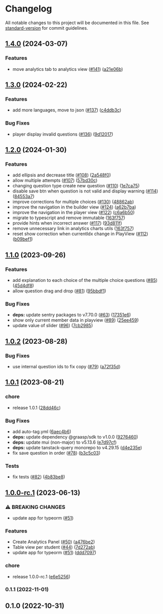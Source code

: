 # Changelog

All notable changes to this project will be documented in this file. See [standard-version](https://github.com/conventional-changelog/standard-version) for commit guidelines.

## [1.4.0](https://github.com/graasp/graasp-app-quiz/compare/v1.3.0...v1.4.0) (2024-03-07)


### Features

* move analytics tab to analytics view ([#141](https://github.com/graasp/graasp-app-quiz/issues/141)) ([a21e06b](https://github.com/graasp/graasp-app-quiz/commit/a21e06b901dadd41dc619201c3772a0eb0d4cf30))

## [1.3.0](https://github.com/graasp/graasp-app-quiz/compare/v1.2.0...v1.3.0) (2024-02-22)


### Features

* add more languages, move to json ([#137](https://github.com/graasp/graasp-app-quiz/issues/137)) ([c4ddb3c](https://github.com/graasp/graasp-app-quiz/commit/c4ddb3cb44711dbfb24011ef56ab331e8fa8afd3))


### Bug Fixes

* player display invalid questions ([#136](https://github.com/graasp/graasp-app-quiz/issues/136)) ([9d12017](https://github.com/graasp/graasp-app-quiz/commit/9d12017cd9a026e043396cb61d1ee0b166add2d9))

## [1.2.0](https://github.com/graasp/graasp-app-quiz/compare/v1.1.0...v1.2.0) (2024-01-30)


### Features

* add ellipsis and decrease title ([#108](https://github.com/graasp/graasp-app-quiz/issues/108)) ([2a548f0](https://github.com/graasp/graasp-app-quiz/commit/2a548f0834b69a3fc5433673ed6dedf996e91b52))
* allow multiple attempts ([#107](https://github.com/graasp/graasp-app-quiz/issues/107)) ([57bd30c](https://github.com/graasp/graasp-app-quiz/commit/57bd30c10094f81014d6a3e77a46439a482287cc))
* changing question type create new question ([#110](https://github.com/graasp/graasp-app-quiz/issues/110)) ([1e7ca75](https://github.com/graasp/graasp-app-quiz/commit/1e7ca750e16f45f24101cea352c9d50009610a3f))
* disable save btn when question is not valid and display warning ([#114](https://github.com/graasp/graasp-app-quiz/issues/114)) ([84553a7](https://github.com/graasp/graasp-app-quiz/commit/84553a7f5d0f42b3a39eb624a735ee7217939785))
* improve corrections for multiple choices ([#130](https://github.com/graasp/graasp-app-quiz/issues/130)) ([48862ab](https://github.com/graasp/graasp-app-quiz/commit/48862ab1cebc1e0787825f09b302ac40ebc391f9))
* improve the navigation in the builder view ([#124](https://github.com/graasp/graasp-app-quiz/issues/124)) ([a62b7ba](https://github.com/graasp/graasp-app-quiz/commit/a62b7bae3e1c00ffee9362787e8004b4acaf0810))
* improve the navigation in the player view ([#122](https://github.com/graasp/graasp-app-quiz/issues/122)) ([c6a6b50](https://github.com/graasp/graasp-app-quiz/commit/c6a6b50082b30a9a70f115d989d626491989a3d9))
* migrate to typescript and remove immutable ([163f757](https://github.com/graasp/graasp-app-quiz/commit/163f757785de2d8bb69cea2f6f52c4795773944f))
* provide hints when incorrect answer ([#117](https://github.com/graasp/graasp-app-quiz/issues/117)) ([93d811f](https://github.com/graasp/graasp-app-quiz/commit/93d811f5ec1c65e4dde27b16cfe0108769e93d98))
* remove unnecessary link in analytics charts utils ([163f757](https://github.com/graasp/graasp-app-quiz/commit/163f757785de2d8bb69cea2f6f52c4795773944f))
* reset show correction when currentIdx change in PlayView ([#112](https://github.com/graasp/graasp-app-quiz/issues/112)) ([b09bef1](https://github.com/graasp/graasp-app-quiz/commit/b09bef1c0a9104a4a23802e6b8088309d21108ee))

## [1.1.0](https://github.com/graasp/graasp-app-quiz/compare/v1.0.2...v1.1.0) (2023-09-26)


### Features

* add explanation to each choice of the multiple choice questions ([#85](https://github.com/graasp/graasp-app-quiz/issues/85)) ([45d4df8](https://github.com/graasp/graasp-app-quiz/commit/45d4df89fcd6f4d4cc749059f4bc659b6fa10343))
* allow question drag and drop ([#81](https://github.com/graasp/graasp-app-quiz/issues/81)) ([95bbdf1](https://github.com/graasp/graasp-app-quiz/commit/95bbdf1e9f1e126c1afdb90eed92044c82778333))


### Bug Fixes

* **deps:** update sentry packages to v7.70.0 ([#63](https://github.com/graasp/graasp-app-quiz/issues/63)) ([17351e6](https://github.com/graasp/graasp-app-quiz/commit/17351e60e83daad9b11ad75d583caad778ab5665))
* show only current member data in playview ([#89](https://github.com/graasp/graasp-app-quiz/issues/89)) ([25ee459](https://github.com/graasp/graasp-app-quiz/commit/25ee45948a6d8d3c436ecd8921745cfd001ba047))
* update value of slider ([#96](https://github.com/graasp/graasp-app-quiz/issues/96)) ([7cb2985](https://github.com/graasp/graasp-app-quiz/commit/7cb298564433a6cfe8627d146ea71b3e11c333fa))

## [1.0.2](https://github.com/graasp/graasp-app-quiz/compare/v1.0.1...v1.0.2) (2023-08-28)


### Bug Fixes

* use internal question ids to fix copy  ([#79](https://github.com/graasp/graasp-app-quiz/issues/79)) ([a72f35d](https://github.com/graasp/graasp-app-quiz/commit/a72f35d24bfe3e7970dde4ad2df360ca3c6eb2dc))

## [1.0.1](https://github.com/graasp/graasp-app-quiz/compare/v1.0.0-rc.1...v1.0.1) (2023-08-21)


### chore

* release 1.0.1 ([28dd46c](https://github.com/graasp/graasp-app-quiz/commit/28dd46cfe51a258fea158722c83435991f8aeeef))


### Bug Fixes

* add auto-tag.yml ([6aec4b6](https://github.com/graasp/graasp-app-quiz/commit/6aec4b66163047c1d880fd5d3b9b5bec6c9f746e))
* **deps:** update dependency @graasp/sdk to v1.0.0 ([9276460](https://github.com/graasp/graasp-app-quiz/commit/9276460c7724af2cf19240b0e46e4d9c9ae84876))
* **deps:** update mui (non-major) to v5.13.6 ([e7d97cf](https://github.com/graasp/graasp-app-quiz/commit/e7d97cfa2fee06e06980cd186a77ef1f7bc2cfb8))
* **deps:** update tanstack-query monorepo to v4.29.15 ([d4e235e](https://github.com/graasp/graasp-app-quiz/commit/d4e235e4e451367f476fb52bda3118733529d327))
* fix save question in order ([#78](https://github.com/graasp/graasp-app-quiz/issues/78)) ([b3c5c03](https://github.com/graasp/graasp-app-quiz/commit/b3c5c03206cd58a47a902e26bd261732560578e1))


### Tests

* fix tests ([#82](https://github.com/graasp/graasp-app-quiz/issues/82)) ([4b83be8](https://github.com/graasp/graasp-app-quiz/commit/4b83be8e6709dd46a1f04672bfb94f7c39c969a9))

## [1.0.0-rc.1](https://github.com/graasp/graasp-app-quiz/compare/v0.1.1...v1.0.0-rc.1) (2023-06-13)


### ⚠ BREAKING CHANGES

* update app for typeorm ([#51](https://github.com/graasp/graasp-app-quiz/issues/51))

### Features

* Create Analytics Panel ([#50](https://github.com/graasp/graasp-app-quiz/issues/50)) ([a476be2](https://github.com/graasp/graasp-app-quiz/commit/a476be2f3f88e0051eac7440b75540761ebe05c2))
* Table view per student ([#44](https://github.com/graasp/graasp-app-quiz/issues/44)) ([7d272ab](https://github.com/graasp/graasp-app-quiz/commit/7d272ab54e9e98acef821bd4439a43f9c2a5f3d0))
* update app for typeorm ([#51](https://github.com/graasp/graasp-app-quiz/issues/51)) ([ddd7097](https://github.com/graasp/graasp-app-quiz/commit/ddd7097b45f65e6eb1e9eba1ceedecb7119196cd))


### chore

* release 1.0.0-rc.1 ([e6e5256](https://github.com/graasp/graasp-app-quiz/commit/e6e52566e9896ec94ee8199c62a29b11c1fa22fe))

### 0.1.1 (2022-11-01)

## 0.1.0 (2022-10-31)
